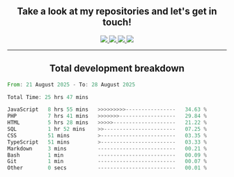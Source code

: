 <h2 align="center">
  Take a look at my repositories and let's get in touch!
</h2>
<p align="center">
  <a href="https://www.instagram.com/rayhanarkan?igsh=MXM3dHhmMTZ3ZWVsaA==">
    <img src="https://img.icons8.com/material-outlined/30/689d6a/instagram.png"/>
  </a>
  <a href="https://www.linkedin.com/in/rayhanarkan/">
    <img src="https://img.icons8.com/material-outlined/30/689d6a/linkedin.png"/>
  </a>
  <a href="">
    <img src="https://img.icons8.com/material-outlined/30/689d6a/geography.png"/>
  </a>
  <a href="mailto:rayhanarkan30@gmail.com">
    <img src="https://img.icons8.com/material-outlined/30/689d6a/email.png"/>
  </a>
</p>

---

<h2 align="center">Total development breakdown</h2>

<p align="center">
<!--START_SECTION:waka-->

```rust
From: 21 August 2025 - To: 28 August 2025

Total Time: 25 hrs 47 mins

JavaScript   8 hrs 55 mins   >>>>>>>>>----------------   34.63 %
PHP          7 hrs 41 mins   >>>>>>>------------------   29.84 %
HTML         5 hrs 28 mins   >>>>>--------------------   21.22 %
SQL          1 hr 52 mins    >>-----------------------   07.25 %
CSS          51 mins         >------------------------   03.35 %
TypeScript   51 mins         >------------------------   03.33 %
Markdown     3 mins          -------------------------   00.21 %
Bash         1 min           -------------------------   00.09 %
Git          1 min           -------------------------   00.07 %
Other        0 secs          -------------------------   00.01 %
```

<!--END_SECTION:waka-->
</p>
